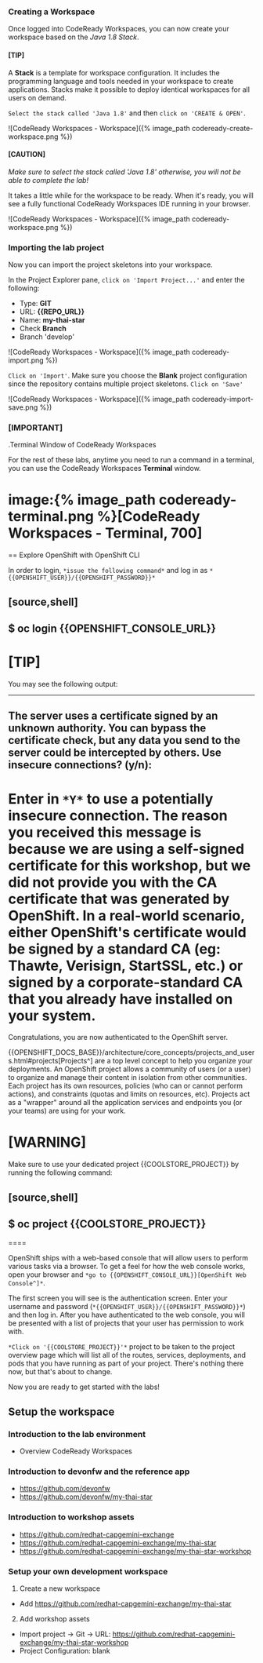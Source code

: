 ### Creating a Workspace

Once logged into CodeReady Workspaces, you can now create your workspace based on the *Java 1.8 Stack*.

#### [TIP]

A **Stack** is a template for workspace configuration.
It includes the programming language and tools needed in your workspace to create applications.
Stacks make it possible to deploy identical workspaces for all users on demand.

`Select the stack called 'Java 1.8'` and then `click on 'CREATE & OPEN'`. 

![CodeReady Workspaces - Workspace]({% image_path codeready-create-workspace.png %})

#### [CAUTION]
*Make sure to select the stack called 'Java 1.8' otherwise, you will not be able to complete the lab!*

It takes a little while for the workspace to be ready. When it's ready, you will see a fully functional CodeReady Workspaces IDE running in your browser.

![CodeReady Workspaces - Workspace]({% image_path codeready-workspace.png %})

### Importing the lab project
Now you can import the project skeletons into your workspace.

In the Project Explorer pane, `click on 'Import Project...'` and enter the following:

  * Type: **GIT**
  * URL: **{{REPO_URL}}**
  * Name: **my-thai-star**
  * Check **Branch**
  * Branch 'develop'

![CodeReady Workspaces - Workspace]({% image_path codeready-import.png %})

`Click on 'Import'`. Make sure you choose the **Blank** project configuration since the repository contains multiple project skeletons. `Click on 'Save'`

![CodeReady Workspaces - Workspace]({% image_path codeready-import-save.png %})






### [IMPORTANT]
.Terminal Window of CodeReady Workspaces

For the rest of these labs, anytime you need to run a command in a terminal, you can use the CodeReady Workspaces **Terminal** window.

image:{% image_path codeready-terminal.png %}[CodeReady Workspaces - Terminal, 700]
====

== Explore OpenShift with OpenShift CLI

In order to login, `*issue the following command*` and log in as `*{{OPENSHIFT_USER}}/{{OPENSHIFT_PASSWORD}}*`

[source,shell]
----
$ oc login {{OPENSHIFT_CONSOLE_URL}}
----

[TIP]
====
You may see the following output:

----
The server uses a certificate signed by an unknown authority.
You can bypass the certificate check, but any data you send to the server could be intercepted by others.
Use insecure connections? (y/n):
----

Enter in `*Y*` to use a potentially insecure connection.  The reason you received
this message is because we are using a self-signed certificate for this
workshop, but we did not provide you with the CA certificate that was generated
by OpenShift. In a real-world scenario, either OpenShift's certificate would be
signed by a standard CA (eg: Thawte, Verisign, StartSSL, etc.) or signed by a
corporate-standard CA that you already have installed on your system.
====

Congratulations, you are now authenticated to the OpenShift server.

{{OPENSHIFT_DOCS_BASE}}/architecture/core_concepts/projects_and_users.html#projects[Projects^] 
are a top level concept to help you organize your deployments. An
OpenShift project allows a community of users (or a user) to organize and manage
their content in isolation from other communities. Each project has its own
resources, policies (who can or cannot perform actions), and constraints (quotas
and limits on resources, etc). Projects act as a "wrapper" around all the
application services and endpoints you (or your teams) are using for your work.

[WARNING]
====

Make sure to use your dedicated project {{COOLSTORE_PROJECT}} by running the following command:

[source,shell]
----
$ oc project {{COOLSTORE_PROJECT}}
----

====

OpenShift ships with a web-based console that will allow users to
perform various tasks via a browser.  To get a feel for how the web console
works, open your browser and `*go to {{OPENSHIFT_CONSOLE_URL}}[OpenShift Web Console^]*`.

The first screen you will see is the authentication screen. Enter your username and password (`*{{OPENSHIFT_USER}}/{{OPENSHIFT_PASSWORD}}*`) and 
then log in. After you have authenticated to the web console, you will be presented with a
list of projects that your user has permission to work with. 

`*Click on '{{COOLSTORE_PROJECT}}'*` project to be taken to the project overview page
which will list all of the routes, services, deployments, and pods that you have
running as part of your project. There's nothing there now, but that's about to
change.

Now you are ready to get started with the labs!






## Setup the workspace

### Introduction to the lab environment

* Overview CodeReady Workspaces

### Introduction to devonfw and the reference app

* https://github.com/devonfw
* https://github.com/devonfw/my-thai-star

### Introduction to workshop assets

* https://github.com/redhat-capgemini-exchange
* https://github.com/redhat-capgemini-exchange/my-thai-star
* https://github.com/redhat-capgemini-exchange/my-thai-star-workshop
  
### Setup your own development workspace

1. Create a new workspace
- Add https://github.com/redhat-capgemini-exchange/my-thai-star

2. Add workshop assets
- Import project -> Git -> URL: https://github.com/redhat-capgemini-exchange/my-thai-star-workshop
- Project Configuration: blank
